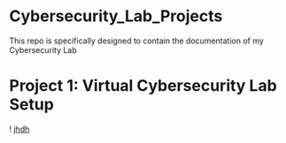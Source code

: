 # Cybersecurity_Lab_Projects
This repo is specifically designed to contain the documentation of my Cybersecurity Lab 


# Project 1: Virtual Cybersecurity Lab Setup 


! [jhdh](3rd-nmap-capture.png) 

